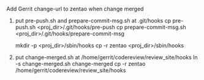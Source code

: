 Add Gerrit change-url to zentao when change merged

1. put pre-push.sh and prepare-commit-msg.sh at .git/hooks
    cp pre-push.sh <proj_dir>/.git/hooks/pre-push
    cp prepare-commit-msg.sh <proj_dir>/.git/hooks/prepare-commit-msg

    mkdir -p <proj_dir>/sbin/hooks
    cp -r zentao <proj_dir>/sbin/hooks

2. put change-merged.sh at /home/gerrit/codereview/review_site/hooks
    ln -s change-merged.sh change-merged
    cp -r zentao /home/gerrit/codereview/review_site/hooks
